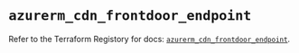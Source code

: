 # `azurerm_cdn_frontdoor_endpoint`

Refer to the Terraform Registory for docs: [`azurerm_cdn_frontdoor_endpoint`](https://registry.terraform.io/providers/hashicorp/azurerm/3.67.0/docs/resources/cdn_frontdoor_endpoint).
